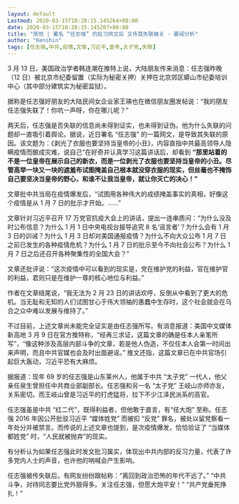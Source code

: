 ```yaml
---
layout: default
Lastmod: 2020-03-15T10:28:15.145264+00:00
date: 2020-03-15T10:28:15.145207+00:00
title: "简悦 | 署名 “任志强” 的批习网文后 又传其失联被关 - 要闻分析"
author: "Kenshin"
tags: [任志强,中共,疫情,文章,习近平,皇帝,太子党,失联]
---
```


3 月 13 日，美国政治学者韩连潮在推特上说，大陆朋友传来消息：任志强昨晚（12 日）被北京市纪委留置（实际为秘密关押）关押在北京郊区蟒山市纪委培训中心（其中部分建筑实为秘密监狱）。

据称是任志强好朋友的大陆民间女企业家王瑛也在微信朋友圈发帖说：“我的朋友任志强失联了！你吭一声呀，你在哪儿呢？”

两天后，任志强是否失联的信息尚未得到证实，也未得到证伪。他为什么失联的问题却一直吸引着舆论。据说，近日署名 “任志强” 的一篇网文，是导致其失联的原因。该文题为：《剥光了衣服也要坚持当皇帝的小丑》，内容直指中共最高领导人隐瞒疫情而酿成灾难，说自己“在好奇并认真学习这篇讲话后，却看到 **“****那里站着的不是一位皇帝在展示自己的新衣，而是一位剥光了衣服也要坚持当皇帝的小丑。尽管高举一块又一块的遮羞布试图掩盖自己根本就没穿衣服的现实，但丝毫也不掩饰自己要坚决当皇帝的野心，和谁不让我当皇帝，就让你灭亡的决心！****”**

文章批中共当局在疫情爆发后，“试图用各种伟大的成绩掩盖事实的真相，好像这个疫情是从 1 月 7 日的批示才开始。……”

文章针对习近平召开 17 万党官抗疫大会上的讲话，提出一连串质问：“为什么没及时公布信息？为什么 1 月 1 日中央电视台报导追究 8 名‘谣言者’？为什么会有 1 月 3 日的训诫？为什么 1 月 3 日却对美国通报疫情？为什么不向大众公布 1 月 7 日之前已发生的各种疫情危机？为什么 1 月 7 日的批示至今不向社会公布？为什么 1 月 7 日之后还召开各种聚集性的全国大会？”

文章还批评说：“这次疫情中可以看到的现实是，党在维护党的利益，官在维护官的利益，君则只是在维护一尊的核心地位与利益。”

作者在文章结尾说，“我无法为 2 月 23 日的讲话欢呼，反倒从中看到了更大的危机。当无耻和无知的人们试图甘心于伟大领袖的愚蠢中生存时，这个社会就会在乌合之众中难以发展与维持了。”

不过目前，上述文章尚未能完全证实是由任志强所写。有消息报道：美国中文媒体新高地 3 月 9 日在官方推特称，“经再三求证，这篇文章的确是任本人亲笔所写”，“像这种涉及高层内部斗争的文章，若是他人伪造，不仅任本人会第一时间出来声明，而且中共官媒也会及时出面避谣。” 推文还指，这篇文章已在中共官场引起巨大轰动，习近平恐有大麻烦。

据报道：现年 69 岁的任志强是山东莱州人，他属于中共 “太子党” 一代人，他父亲任泉生曾担任中共商业部副部长。任志强和另一名 “太子党” 王岐山亦师亦友，关系密切。而王岐山曾是习近平的打虎猛将，拉下不少江泽民派系的高官。

任志强虽是中共 “红二代”，既得利益者，但他敢于直言，有“任大炮” 至称。任志强 2016 年因公开批驳习近平 “媒体姓党” 而被扣 “反党” 罪名，被处以留党察看一年处分并被禁言。而传说的上述文章也提到，是次疫情爆发，恰恰验证了 “当媒体都姓党” 时，“人民就被抛弃”的现实。

有分析认为如果任志强此时发文批习属实，体现出中共内部的反习力量，代表了许多党内人士的声音，也许他的呐喊会产生影响。

任志强被传失联后，有网友纷纷跟帖称：“离回到政治恐怖的年代不远了。” “中共斗争，对待同志要比党外狠得多。关注任志强，但愿大炮平安！” “共产党垂死挣扎！”

